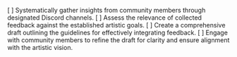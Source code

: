 [ ] Systematically gather insights from community members through designated Discord channels.
[ ] Assess the relevance of collected feedback against the established artistic goals.
[ ] Create a comprehensive draft outlining the guidelines for effectively integrating feedback.
[ ] Engage with community members to refine the draft for clarity and ensure alignment with the artistic vision.